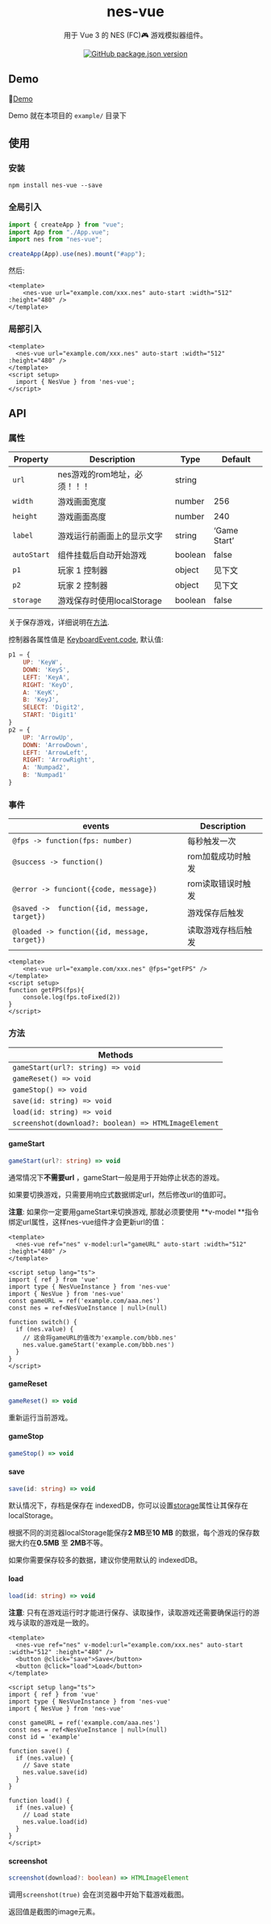 <h1 align="center">nes-vue</h1>

<p align="center">
用于 Vue 3 的 NES (FC)🎮 游戏模拟器组件。
</p>


<p align="center">
<a href="https://www.npmjs.com/package/nes-vue"><img alt="GitHub package.json version" src="https://img.shields.io/npm/v/nes-vue?color=green&logo=npm"></a>
</p>

## Demo

🚀[Demo](https://taiyuuki.github.io/nes-vue)

Demo 就在本项目的 `example/` 目录下

## 使用

### 安装

```shell
npm install nes-vue --save
```

### 全局引入

```js
import { createApp } from "vue";
import App from "./App.vue";
import nes from "nes-vue";

createApp(App).use(nes).mount("#app");
```

然后:

```vue
<template>
    <nes-vue url="example.com/xxx.nes" auto-start :width="512" :height="480" />
</template>
```

### 局部引入

```vue
<template>
  <nes-vue url="example.com/xxx.nes" auto-start :width="512" :height="480" />
</template>
<script setup>
  import { NesVue } from 'nes-vue';
</script>
```

## API

### 属性

| Property    | Description                  | Type    | Default      |
| ----------- | ---------------------------- | ------- | ------------ |
| `url`       | nes游戏的rom地址，必须！！！ | string  |              |
| `width`     | 游戏画面宽度                 | number  | 256          |
| `height`    | 游戏画面高度                 | number  | 240          |
| `label`     | 游戏运行前画面上的显示文字   | string  | ‘Game Start’ |
| `autoStart` | 组件挂载后自动开始游戏       | boolean | false        |
| `p1`        | 玩家 1 控制器                | object  | 见下文       |
| `p2`        | 玩家 2 控制器                | object  | 见下文       |
| `storage`   | 游戏保存时使用localStorage   | boolean | false        |

关于保存游戏，详细说明在[方法](#方法).

控制器各属性值是 [KeyboardEvent.code](https://developer.mozilla.org/en-US/docs/Web/API/KeyboardEvent/code), 默认值: 

```js
p1 = {
    UP: 'KeyW',
    DOWN: 'KeyS',
    LEFT: 'KeyA',
    RIGHT: 'KeyD',
    A: 'KeyK',
    B: 'KeyJ',
    SELECT: 'Digit2',
    START: 'Digit1'
}
p2 = {
    UP: 'ArrowUp',
    DOWN: 'ArrowDown',
    LEFT: 'ArrowLeft',
    RIGHT: 'ArrowRight',
    A: 'Numpad2',
    B: 'Numpad1'
}
```

### 事件

| events                                       | Description        |
| -------------------------------------------- | ------------------ |
| `@fps -> function(fps: number)`              | 每秒触发一次       |
| `@success -> function()`                     | rom加载成功时触发  |
| `@error -> funciont({code, message})`   | rom读取错误时触发  |
| `@saved ->  function({id, message, target})` | 游戏保存后触发     |
| `@loaded -> function({id, message, target})` | 读取游戏存档后触发 |

```vue
<template>
    <nes-vue url="example.com/xxx.nes" @fps="getFPS" />
</template>
<script setup>
function getFPS(fps){
    console.log(fps.toFixed(2))
}
</script>
```

### 方法

| Methods                                              |
| ---------------------------------------------------- |
| `gameStart(url?: string) => void`                    |
| `gameReset() => void`                                |
| `gameStop() => void`                                 |
| `save(id: string) => void`                           |
| `load(id: string) => void`                           |
| `screenshot(download?: boolean) => HTMLImageElement` |

#### gameStart

```ts
gameStart(url?: string) => void
```

通常情况下**不需要url** ，gameStart一般是用于开始停止状态的游戏。

如果要切换游戏，只需要用响应式数据绑定url，然后修改url的值即可。

**注意**: 如果你一定要用gameStart来切换游戏, 那就必须要使用 **v-model **指令绑定url属性，这样nes-vue组件才会更新url的值：

```vue
<template>
  <nes-vue ref="nes" v-model:url="gameURL" auto-start :width="512" :height="480" />
</template>

<script setup lang="ts">
import { ref } from 'vue'
import type { NesVueInstance } from 'nes-vue'
import { NesVue } from 'nes-vue'
const gameURL = ref('example.com/aaa.nes')
const nes = ref<NesVueInstance | null>(null)

function switch() {
  if (nes.value) {
    // 这会将gameURL的值改为'example.com/bbb.nes'
    nes.value.gameStart('example.com/bbb.nes')
  }
}
</script>
```

#### gameReset

```ts
gameReset() => void
```

重新运行当前游戏。

#### gameStop

```ts
gameStop() => void
```

#### save

```ts
save(id: string) => void
```

默认情况下，存档是保存在 indexedDB，你可以设置[storage](#属性)属性让其保存在localStorage。

根据不同的浏览器localStorage能保存**2 MB**至**10 MB** 的数据，每个游戏的保存数据大约在**0.5MB** 至 **2MB**不等。

如果你需要保存较多的数据，建议你使用默认的 indexedDB。

#### load

```ts
load(id: string) => void
```

**注意**: 只有在游戏运行时才能进行保存、读取操作，读取游戏还需要确保运行的游戏与读取的游戏是一致的。

```vue
<template>
  <nes-vue ref="nes" v-model:url="example.com/xxx.nes" auto-start :width="512" :height="480" />
  <button @click="save">Save</button>
  <button @click="load">Load</button>
</template>

<script setup lang="ts">
import { ref } from 'vue'
import type { NesVueInstance } from 'nes-vue'
import { NesVue } from 'nes-vue'

const gameURL = ref('example.com/aaa.nes')
const nes = ref<NesVueInstance | null>(null)
const id = 'example'

function save() {
  if (nes.value) {
    // Save state
    nes.value.save(id)
  }
}

function load() {
  if (nes.value) {
    // Load state
    nes.value.load(id)
  }
}
</script>
```

#### screenshot

```ts
screenshot(download?: boolean) => HTMLImageElement
```

调用`screenshot(true)` 会在浏览器中开始下载游戏截图。

返回值是截图的image元素。

